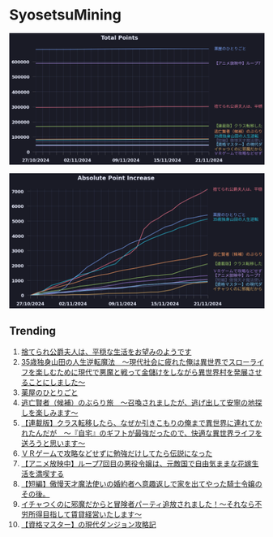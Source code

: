 # SyosetsuMining


![](https://raw.githubusercontent.com/exc4l/SyosetsuMining/main/plots/point_trend.png)

![](https://raw.githubusercontent.com/exc4l/SyosetsuMining/main/plots/point_increase.png)


## Trending

1. [捨てられ公爵夫人は、平穏な生活をお望みのようです](https://ncode.syosetu.com/n4395il/)
2. [35歳独身山田の人生逆転魔法　～現代社会に疲れた俺は異世界でスローライフを楽しむために現代で悪魔と戦って金儲けをしながら異世界村を発展させることにしました～](https://ncode.syosetu.com/n3115io/)
3. [薬屋のひとりごと](https://ncode.syosetu.com/n9636x/)
4. [逃亡賢者（候補）のぶらり旅　〜召喚されましたが、逃げ出して安寧の地探しを楽しみます〜](https://ncode.syosetu.com/n5418hv/)
5. [【連載版】クラス転移したら、なぜか引きこもりの俺まで異世界に連れてかれたんだが　～『自宅』のギフトが最強だったので、快適な異世界ライフを送ろうと思います～](https://ncode.syosetu.com/n3960io/)
6. [ＶＲゲームで攻略などせずに勉強だけしてたら伝説になった](https://ncode.syosetu.com/n1675io/)
7. [【アニメ放映中】ループ7回目の悪役令嬢は、元敵国で自由気ままな花嫁生活を満喫する](https://ncode.syosetu.com/n1784ga/)
8. [【短編】傲慢天才魔法使いの婚約者へ意趣返しで家を出てやった騎士令嬢のその後。](https://ncode.syosetu.com/n0356io/)
9. [イチャつくのに邪魔だからと冒険者パーティ追放されました！～それなら不労所得目指して賃貸経営いたします～](https://ncode.syosetu.com/n6477io/)
10. [【資格マスター】の現代ダンジョン攻略記](https://ncode.syosetu.com/n7332im/)

